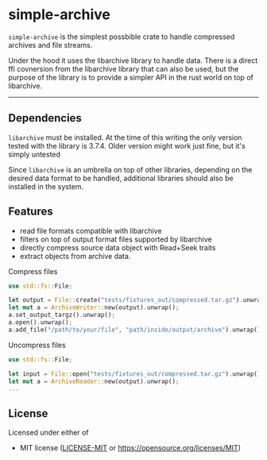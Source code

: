 
# simple-archive

`simple-archive` is the simplest possbible crate to handle compressed archives and file streams.

Under the hood it uses the libarchive library to handle data.
There is a direct ffi covnersion from the libarchive library that can also be used, but
the purpose of the library is to provide a simpler API in the rust world on top of libarchive.

---

## Dependencies

`libarchive` must be installed. At the time of this writing the only version tested with the
library is 3.7.4. Older version might work just fine, but it's simply untested

Since `libarchive` is an umbrella on top of other libraries, depending on the desired data
format to be handled, additional libraries should also be installed in the system.

## Features

* read file formats compatible with libarchive
* filters on top of output format files supported by libarchive
* directly compress source data object with Read+Seek traits
* extract objects from archive data. 

Compress files
```rust
use std::fs::File;

let output = File::create("tests/fixtures_out/compressed.tar.gz").unwrap();
let mut a = ArchiveWriter::new(output).unwrap();
a.set_output_targz().unwrap();
a.open().unwrap(); 
a.add_file("/path/to/your/file", "path/inside/output/archive").unwrap();
```

Uncompress files

```rust
use std::fs::File;

let input = File::open("tests/fixtures_out/compressed.tar.gz").unwrap();
let mut a = ArchiveReader::new(output).unwrap();
...
```

## License

Licensed under either of

 * MIT license ([LICENSE-MIT](LICENSE-MIT) or https://opensource.org/licenses/MIT)


